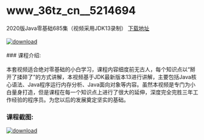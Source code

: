 # www_36tz_cn__5214694
2020版Java零基础685集（视频采用JDK13录制）
[下载地址](http://www.36tz.cn/article/5214694 "下载地址")
<br/></br>[![download](http://36tz.cn/muke_img/2020_08_1-4.png "下载地址")](http://www.36tz.cn/article/5214694 "下载地址")
<br/></br>### 课程介绍:<br/></br>本套视频适合绝对零基础的小白学习，课程内容细度前无古人，每个知识点以“掰开了揉碎了”的方式讲解，本视频基于JDK最新版本13进行讲解，主要包括Java核心语法、Java程序运行内存分析、Java面向对象等内容。虽然本视频是专门为小白量身打造，但是课程在每一个知识点上进行了很大的延伸，深度完全完胜三年工作经验的程序员。为您以后的发展奠定坚实的基础。

### 课程截图:
[![download](http://36tz.cn/muke_img/2020_08_2-4.png "下载地址")](http://www.36tz.cn/article/5214694 "下载地址")
